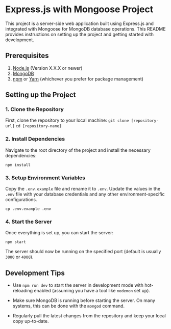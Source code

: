 # Express.js with Mongoose Project

This project is a server-side web application built using Express.js and integrated with Mongoose for MongoDB database operations. This README provides instructions on setting up the project and getting started with development.

## Prerequisites

1. [Node.js](https://nodejs.org/) (Version X.X.X or newer)
2. [MongoDB](https://www.mongodb.com/try/download/community)
3. [npm](https://www.npmjs.com/) or [Yarn](https://yarnpkg.com/) (whichever you prefer for package management)

## Setting up the Project

### 1. Clone the Repository

First, clone the repository to your local machine:
`git clone [repository-url]`
`cd [repository-name]`

### 2. Install Dependencies

Navigate to the root directory of the project and install the necessary dependencies:

`npm install`

### 3. Setup Environment Variables

Copy the `.env.example` file and rename it to `.env`. Update the values in the `.env` file with your database credentials and any other environment-specific configurations.

`cp .env.example .env`


### 4. Start the Server

Once everything is set up, you can start the server:

`npm start`

The server should now be running on the specified port (default is usually `3000` or `4000`).

## Development Tips

- Use `npm run dev` to start the server in development mode with hot-reloading enabled (assuming you have a tool like `nodemon` set up).

- Make sure MongoDB is running before starting the server. On many systems, this can be done with the `mongod` command.

- Regularly pull the latest changes from the repository and keep your local copy up-to-date.

